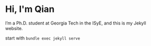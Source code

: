 # Hi, I'm Qian
I’m a Ph.D. student at Georgia Tech in the ISyE, and this is my Jekyll website.

start with  `bundle exec jekyll serve`
